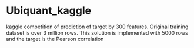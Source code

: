 # Ubiquant_kaggle
kaggle competition of prediction of target by 300 features. Original training dataset is over 3 million rows. This solution is implemented with 5000 rows and the target is the Pearson correlation
